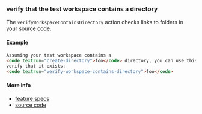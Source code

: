 ### verify that the test workspace contains a directory

The `verifyWorkspaceContainsDirectory` action checks links to folders in your
source code.

#### Example

<a textrun="run-markdown-in-textrun">

```markdown
Assuming your test workspace contains a
<code textrun="create-directory">foo</code> directory, you can use this code to
verify that it exists:
<code textrun="verify-workspace-contains-directory">foo</code>
```

</a>

#### More info

- [feature specs](../../features/actions/built-in/verify-workspace-contains-directory/verify-workspace-contains-directory.feature)
- [source code](../../src/actions/built-in/verify-workspace-contains-directory.ts)

